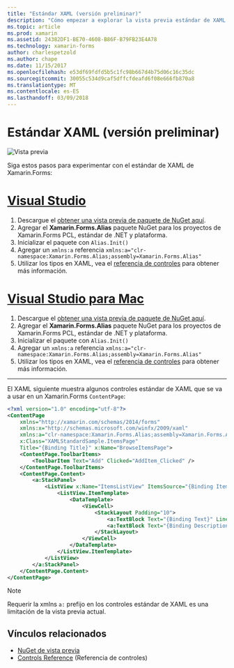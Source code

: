 ```yaml
---
title: "Estándar XAML (versión preliminar)"
description: "Cómo empezar a explorar la vista previa estándar de XAML de Xamarin.Forms"
ms.topic: article
ms.prod: xamarin
ms.assetid: 24382DF1-BE70-4608-B86F-B79FB23E4A78
ms.technology: xamarin-forms
author: charlespetzold
ms.author: chape
ms.date: 11/15/2017
ms.openlocfilehash: e53df69fdfd5b5c1fc98b667d4b75d06c16c35dc
ms.sourcegitcommit: 30055c534d9caf5dffcfdeafd6f08e666fb870a8
ms.translationtype: MT
ms.contentlocale: es-ES
ms.lasthandoff: 03/09/2018
---
```

# <a name="xaml-standard-preview"></a>Estándar XAML (versión preliminar)

![Vista previa](~/media/shared/preview.png)

Siga estos pasos para experimentar con el estándar de XAML de Xamarin.Forms:

# <a name="visual-studiotabvswin"></a>[Visual Studio](#tab/vswin)

1. Descargue el [obtener una vista previa de paquete de NuGet aquí](https://aka.ms/xf-xamlstandard-nuget).
2. Agregar el **Xamarin.Forms.Alias** paquete NuGet para los proyectos de Xamarin.Forms PCL, estándar de .NET y plataforma.
3. Inicializar el paquete con `Alias.Init()`
4. Agregar un `xmlns:a` referencia `xmlns:a="clr-namespace:Xamarin.Forms.Alias;assembly=Xamarin.Forms.Alias"`
5. Utilizar los tipos en XAML, vea el [referencia de controles](controls.md) para obtener más información.

# <a name="visual-studio-for-mactabvsmac"></a>[Visual Studio para Mac](#tab/vsmac)

1. Descargue el [obtener una vista previa de paquete de NuGet aquí](https://aka.ms/xf-xamlstandard-nuget).
2. Agregar el **Xamarin.Forms.Alias** paquete NuGet para los proyectos de Xamarin.Forms PCL, estándar de .NET y plataforma.
3. Inicializar el paquete con `Alias.Init()`
4. Agregar un `xmlns:a` referencia `xmlns:a="clr-namespace:Xamarin.Forms.Alias;assembly=Xamarin.Forms.Alias"`
5. Utilizar los tipos en XAML, vea el [referencia de controles](controls.md) para obtener más información.

-----

El XAML siguiente muestra algunos controles estándar de XAML que se va a usar en un Xamarin.Forms `ContentPage`:

```xml
<?xml version="1.0" encoding="utf-8"?>
<ContentPage 
    xmlns="http://xamarin.com/schemas/2014/forms" 
    xmlns:x="http://schemas.microsoft.com/winfx/2009/xaml" 
    xmlns:a="clr-namespace:Xamarin.Forms.Alias;assembly=Xamarin.Forms.Alias"
    x:Class="XAMLStandardSample.ItemsPage" 
    Title="{Binding Title}" x:Name="BrowseItemsPage">
    <ContentPage.ToolbarItems>
        <ToolbarItem Text="Add" Clicked="AddItem_Clicked" />
    </ContentPage.ToolbarItems>
    <ContentPage.Content>
        <a:StackPanel>
            <ListView x:Name="ItemsListView" ItemsSource="{Binding Items}" VerticalOptions="FillAndExpand" HasUnevenRows="true" RefreshCommand="{Binding LoadItemsCommand}" IsPullToRefreshEnabled="true" IsRefreshing="{Binding IsBusy, Mode=OneWay}" CachingStrategy="RecycleElement" ItemSelected="OnItemSelected">
                <ListView.ItemTemplate>
                    <DataTemplate>
                        <ViewCell>
                            <StackLayout Padding="10">
                                <a:TextBlock Text="{Binding Text}" LineBreakMode="NoWrap" Style="{DynamicResource ListItemTextStyle}" FontSize="16" />
                                <a:TextBlock Text="{Binding Description}" LineBreakMode="NoWrap" Style="{DynamicResource ListItemDetailTextStyle}" FontSize="13" />
                            </StackLayout>
                        </ViewCell>
                    </DataTemplate>
                </ListView.ItemTemplate>
            </ListView>
        </a:StackPanel>
    </ContentPage.Content>
</ContentPage>
```

> [!NOTE]
> Requerir la xmlns `a:` prefijo en los controles estándar de XAML es una limitación de la vista previa actual.


## <a name="related-links"></a>Vínculos relacionados

- [NuGet de vista previa](https://aka.ms/xf-xamlstandard-nuget)
- [Controls Reference](controls.md) (Referencia de controles)
